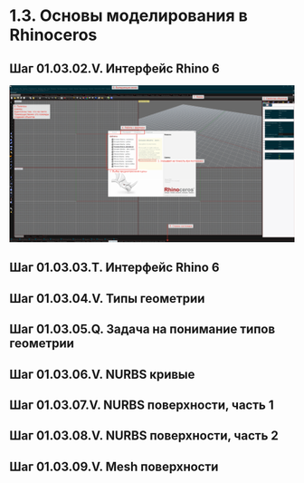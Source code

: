 # 1.3. Основы моделирования в Rhinoceros

## **Шаг 01.03.02.V.** Интерфейс Rhino 6

![&#x41E;&#x441;&#x43D;&#x43E;&#x432;&#x43D;&#x44B;&#x435; &#x43A;&#x43D;&#x43E;&#x43F;&#x43A;&#x438;, &#x432;&#x438;&#x434;&#x438;&#x43C;&#x44B;&#x435; &#x43F;&#x440;&#x438; &#x441;&#x442;&#x430;&#x440;&#x442;&#x435;](../../.gitbook/assets/image%20%287%29.png)

## **Шаг 01.03.03.T.** Интерфейс Rhino 6

## **Шаг 01.03.04.V.** Типы геометрии

## **Шаг 01.03.05.Q.** Задача на понимание типов геометрии

## **Шаг 01.03.06.V.** NURBS кривые

## **Шаг 01.03.07.V.** NURBS поверхности, часть 1

## **Шаг 01.03.08.V.** NURBS поверхности, часть 2

## **Шаг 01.03.09.V.** Mesh поверхности

